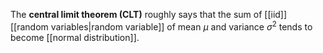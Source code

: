 The **central limit theorem (CLT)** roughly says that the sum of [[iid]] [[random variables|random variable]] of mean $\mu$ and variance $\sigma^2$ tends to become [[normal distribution]].